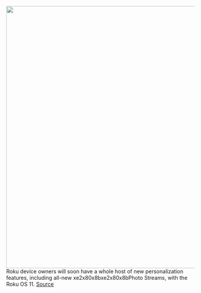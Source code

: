 <img src='https://cdn.vox-cdn.com/thumbor/bXr9ZNyo2Si9yT-w-mKKz0QVLjk=/0x0:1200x628/1200x800/filters:focal(504x218:696x410)/cdn.vox-cdn.com/uploads/chorus_image/image/70656139/Roku_Photo_Streams_1__1_.0.jpg' width='700px' /><br/>
Roku device owners will soon have a whole host of new personalization features, including all-new xe2x80x8bxe2x80x8bPhoto Streams, with the Roku OS 11.
<a href='https://www.theverge.com/2022/3/22/22989967/roku-os-11-photo-streams-what-to-watch'> Source <a/>